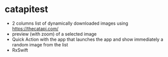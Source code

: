 # catapitest

- 2 columns list of dynamically downloaded images using https://thecatapi.com/
- preview (with zoom) of a selected image
- Quick Action with the app that launches the app and show immediately a random image from the list
- RxSwift
